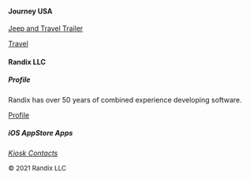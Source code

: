 #### Journey USA

[Jeep and Travel Trailer](https://randix.github.io/trailer)

[Travel](https://randix.github.io/travel)

#### Randix LLC

##### Profile

Randix has over 50 years of combined experience developing software. 

[Profile](https://randix.github.io/profile)

##### iOS AppStore Apps

[*Kiosk Contacts*](https://randix.github.io/KioskContacts)

<font size=2>© 2021 Randix LLC</font>
